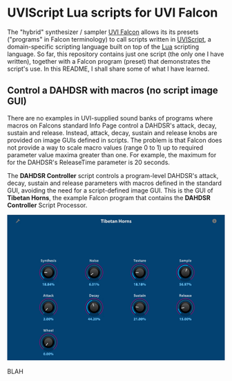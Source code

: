 # UVIScript Lua scripts for UVI Falcon

The "hybrid" synthesizer / sampler [UVI Falcon]( https://www.uvi.net/falcon) allows its its presets ("programs" in Falcon terminology) to call scripts written in [UVIScript](https://www.uvi.net/uviscript/), a domain-specific scripting language built on top of the [Lua](http://www.lua.org/about.html) scripting language. So far, this repository contains just one script (the only one I have written), together with a Falcon program (preset) that demonstrates the script's use. In this README, I shall share some of what I have learned.

## Control a DAHDSR with macros (no script image GUI)

There are no examples in UVI-supplied sound banks of programs where macros on Falcons standard Info Page control a DAHDSR's attack, decay, sustain and release. Instead, attack, decay, sustain and release knobs are provided on image GUIs defined in scripts. The problem is that Falcon does not provide a way to scale macro values (range 0 to 1) up to required parameter value maxima greater than one. For example, the maximum for for the DAHDSR's ReleaseTime parameter is 20 seconds.

The **DAHDSR Controller** script controls a program-level DAHDSR's attack, decay, sustain and release parameters with macros defined in the standard GUI, avoiding the need for a script-defined image GUI.  This is the GUI of **Tibetan Horns**, the example Falcon program that contains the **DAHDSR Controller** Script Processor.

<img src="Images\Tibetan Horns.png" alt="Tibetan Horns" style="zoom: 80%;" />

BLAH
